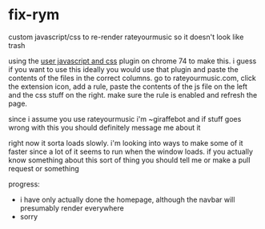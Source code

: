 # fix-rym
custom javascript/css to re-render rateyourmusic so it doesn't look like trash

using the [user javascript and css](https://chrome.google.com/webstore/detail/user-javascript-and-css/nbhcbdghjpllgmfilhnhkllmkecfmpld?hl=en) plugin on chrome 74 to make this. i guess if you want to use this ideally you would use that plugin and paste the contents of the files in the correct columns. go to rateyourmusic.com, click the extension icon, add a rule, paste the contents of the js file on the left and the css stuff on the right. make sure the rule is enabled and refresh the page.

since i assume you use rateyourmusic i'm ~giraffebot and if stuff goes wrong with this you should definitely message me about it

right now it sorta loads slowly. i'm looking into ways to make some of it faster since a lot of it seems to run when the window loads. if you actually know something about this sort of thing you should tell me or make a pull request or something

progress:
- i have only actually done the homepage, although the navbar will presumably render everywhere
- sorry
